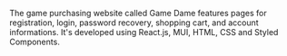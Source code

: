 The game purchasing website called Game Dame features pages for registration, login, password recovery, shopping cart, and account informations. It's developed using React.js, MUI, HTML, CSS and Styled Components.
